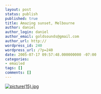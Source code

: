 ```yaml
---
layout: post
status: publish
published: true
title: Amazing sunset, Melbourne
author: daniel
author_login: daniel
author_email: goldsounds@gmail.com
author_url: http://
wordpress_id: 240
wordpress_url: /?p=240
date: 2005-07-17 09:57:48.000000000 -07:00
categories:
- emailed
tags: []
comments: []
---
```

<a href="http://goldsounds.com/wp-photos/picture(15)1242888424.JPEG"><img src="http://goldsounds.com/wp-photos/picture(15)1242888424_thumb.JPEG" alt="picture(15).jpg"/></a>

